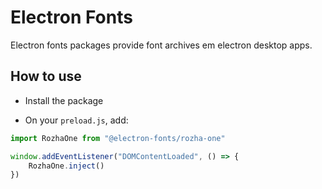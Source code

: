 # Electron Fonts

Electron fonts packages provide font archives em electron desktop apps.

## How to use

* Install the package

* On your `preload.js`, add:

```ts
import RozhaOne from "@electron-fonts/rozha-one"

window.addEventListener("DOMContentLoaded", () => {
    RozhaOne.inject()
})
```